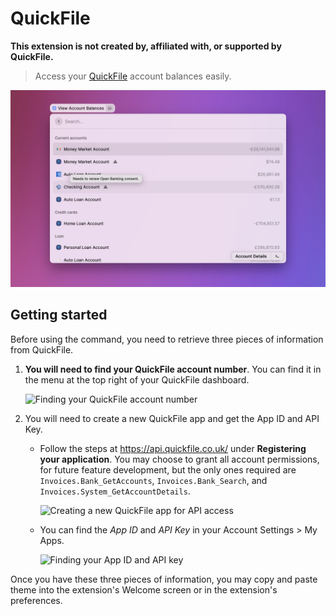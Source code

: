 # QuickFile

**This extension is not created by, affiliated with, or supported by QuickFile.**

> Access your [QuickFile](https://quickfile.co.uk/) account balances easily.

![screenshot](./metadata/quickfile-screenshot-1.png)

## Getting started

Before using the command, you need to retrieve three pieces of information from QuickFile.

1. **You will need to find your QuickFile account number**. You can find it in the menu at the top right of your QuickFile dashboard.

   ![Finding your QuickFile account number](./metadata/step-1-account-number.png)

2. You will need to create a new QuickFile app and get the App ID and API Key.

   - Follow the steps at https://api.quickfile.co.uk/ under **Registering your application**. You may choose to grant all account permissions, for future feature development, but the only ones required are `Invoices.Bank_GetAccounts`, `Invoices.Bank_Search`, and `Invoices.System_GetAccountDetails`.

     ![Creating a new QuickFile app for API access](./metadata/step-2-create-app.png)

   - You can find the _App ID_ and _API Key_ in your Account Settings > My Apps.

     ![Finding your App ID and API key](./metadata/step-3-get-details.png)

Once you have these three pieces of information, you may copy and paste theme into the extension's Welcome screen or in the extension's preferences.
